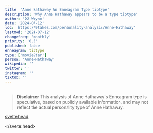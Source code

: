 ```yaml
---
title: 'Anne Hathaway An Enneagram Type tiptype'
description: 'Why Anne Hathaway appears to be a type tiptype'
author: 'DJ Wayne'
date: '2024-07-12'
loc: 'https://9takes.com/personality-analysis/Anne-Hathaway'
lastmod: '2024-07-12'
changefreq: 'monthly'
priority: '0.6'
published: false
enneagram: tiptype
type: ['movieStar']
person: 'Anne-Hathaway'
wikipedia: ''
twitter: ''
instagram: ''
tiktok: ''
---
```


<!--
    childhood and upbringing
    first big success
    style habits and quirks that relate to their personality type
    stressful moments in their life and how they handled them
    comfort- moments in their life where they are doing well and killing it
-->
<!-- // keywords:  -->

<script>
	// import  PopCard  from "$lib/components/atoms/PopCard.svelte";
import BlogPurpose from '$lib/components/blog/BlogPurpose.svelte'
</script>

<div
	style="display: flex;
    justify-content: center;
    margin: 1rem 0;
	"
>
	<!-- <PopCard
		image={`/types/tiptypes/${'Anne-Hathaway'}.webp`}
		enneagramType={tiptype}
		showIcon={false}
		displayText="Anne Hathaway"
		subtext=""
	/> -->
</div>

> **Disclaimer** This analysis of Anne Hathaway's Enneagram type is speculative, based on publicly available information, and may not reflect the actual personality type of Anne Hathaway.

<p class="firstLetter"></p>

<svelte:head>

<script type="application/ld+json">

</script>

</svelte:head>

<style lang="scss"></style>
